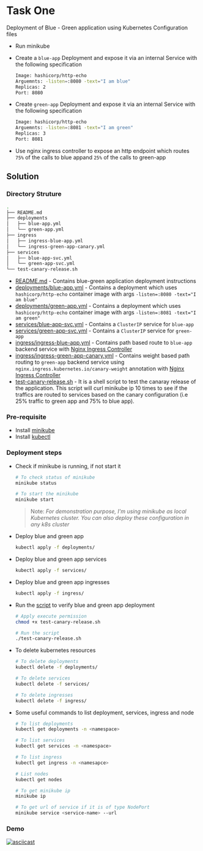 # Task One

Deployment of Blue - Green application using Kubernetes Configuration files

- Run minikube
- Create a `blue-app` Deployment and expose it via an internal Service with the following specification

    ```bash
    Image: hashicorp/http-echo
    Arguemnts: -listen=:8080 -text="I am blue"
    Replicas: 2
    Port: 8080
    ```

- Create `green-app` Deployment and expose it via an internal Service with the following specification

    ```bash
    Image: hashicorp/http-echo
    Arguemnts: -listen=:8081 -text="I am green"
    Replicas: 3
    Port: 8081
    ```

- Use nginx ingress controller to expose an http endpoint which routes `75%` of the calls to blue appand `25%` of the calls to green-app

## Solution

### Directory Struture

```bash
.
├── README.md
├── deployments
│   ├── blue-app.yml
│   └── green-app.yml
├── ingress
│   ├── ingress-blue-app.yml
│   └── ingress-green-app-canary.yml
├── services
│   ├── blue-app-svc.yml
│   └── green-app-svc.yml
└── test-canary-release.sh
```

- [README.md](README.md) - Contains blue-green application deployment instructions
- [deployments/blue-app.yml](deployments/blue-app.yml) - Contains a deployment which uses `hashicorp/http-echo` container image with args `-listen=:8080 -text="I am blue"`
- [deployments/green-app.yml](deployments/green-app.yml) - Contains a deployment which uses `hashicorp/http-echo` container image with args `-listen=:8081 -text="I am green"`
- [services/blue-app-svc.yml](services/blue-app-svc.yml) - Contains a `ClusterIP` service for `blue-app`
- [services/green-app-svc.yml](services/green-app-svc.yml) - Contains a `ClusterIP` service for `green-app`
- [ingress/ingress-blue-app.yml](ingress/ingress-blue-app.yml) - Contains path based route to `blue-app` backend service with [Nginx Ingress Controller](https://kubernetes.github.io/ingress-nginx/)
- [ingress/ingress-green-app-canary.yml](ingress/ingress-green-app-canary.yml) - Contains weight based path routing to `green-app` backend service using `nginx.ingress.kubernetes.io/canary-weight` annotation with [Nginx Ingress Controller](https://kubernetes.github.io/ingress-nginx/)
- [test-canary-release.sh](test-canary-release.sh) - It is a shell script to test the canaray release of the application. This script will curl minikube ip 10 times to see if the traffics are routed to services based on the canary configuration (i.e 25% traffic to green app and 75% to blue app).

### Pre-requisite

- Install [minikube](https://minikube.sigs.k8s.io/docs/start/)
- Install [kubectl](https://kubernetes.io/docs/tasks/tools/#kubectl)

### Deployment steps

- Check if minikube is running, if not start it

    ```bash
    # To check status of minikube
    minikube status

    # To start the minikube
    minikube start
    ```

    > Note: _For demonstration purpose, I'm using minikube as local Kubernetes cluster. You can also deploy these configuration in any k8s cluster_

- Deploy blue and green app

    ```bash
    kubectl apply -f deployments/
    ```

- Deploy blue and green app services

    ```bash
    kubectl apply -f services/
    ```

- Deploy blue and green app ingresses

    ```bash
    kubectl apply -f ingress/
    ```

- Run the [script](test-canary-release.sh) to verify blue and green app deployment

    ```bash
    # Apply execute permission
    chmod +x test-canary-release.sh

    # Run the script
    ./test-canary-release.sh
    ```

- To delete kubernetes resources

    ```bash
    # To delete deployments
    kubectl delete -f deployments/

    # To delete services
    kubectl delete -f services/

    # To delete ingresses
    kubectl delete -f ingress/
    ```

- Some useful commands to list deployment, services, ingress and node

    ```bash
    # To list deployments
    kubectl get deployments -n <namespace>

    # To list services
    kubectl get services -n <namespace>

    # To list ingress
    kubectl get ingress -n <namesapce>

    # List nodes
    kubectl get nodes

    # To get minikube ip
    minikube ip

    # To get url of service if it is of type NodePort
    minikube service <service-name> --url
    ```

### Demo

[![asciicast](https://asciinema.org/a/KYooeOR8IbtuCMTFbRLuW6yaU.svg)](https://asciinema.org/a/KYooeOR8IbtuCMTFbRLuW6yaU)
